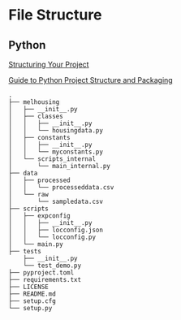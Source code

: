 # File Structure
## Python 
[Structuring Your Project](https://docs.python-guide.org/writing/structure/)

[Guide to Python Project Structure and Packaging](https://medium.com/mlearning-ai/a-practical-guide-to-python-project-structure-and-packaging-90c7f7a04f95)

```
.
├── melhousing
│   ├── __init__.py
│   ├── classes
│   │   ├── __init__.py
│   │   └── housingdata.py
│   ├── constants
│   │   ├── __init__.py
│   │   └── myconstants.py
│   └── scripts_internal
│       └── main_internal.py
├── data
│   ├── processed
│   │   └── processeddata.csv
│   └── raw
│       └── sampledata.csv
├── scripts
│   ├── expconfig
│   │   ├── __init__.py
│   │   ├── locconfig.json
│   │   └── locconfig.py
│   └── main.py
├── tests
    ├── __init__.py
    └── test_demo.py
├── pyproject.toml
├── requirements.txt
├── LICENSE
├── README.md
├── setup.cfg
└── setup.py
```